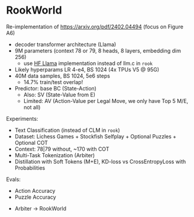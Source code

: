 # RookWorld

Re-implementation of https://arxiv.org/pdf/2402.04494 (focus on Figure A6)
- decoder transformer architecture (Llama)
- 9M parameters (context 78 or 79, 8 heads, 8 layers, embedding dim 256)
  - use [HF Llama](https://huggingface.co/docs/transformers/v4.44.2/en/model_doc/llama2#transformers.LlamaForSequenceClassification) implementation instead of llm.c in `rook`
- Likely hyperparams LR 4-e4, BS 1024 (4x TPUs V5 @ 95G)
- 40M data samples, BS 1024, 5e6 steps
  - 14.7% train/test overlap!
- Predictor: base BC (State-Action)
  - Also: SV (State-Value from E)
  - Limited: AV (Action-Value per Legal Move, we only have Top 5 M/E, not all)

Experiments:
- Text Classification (instead of CLM in `rook`)
- Dataset: Lichess Games + Stockfish Selfplay + Optional Puzzles + Optional COT
- Context: 78|79 without, ~170 with COT
- Multi-Task Tokenization (Arbiter)
- Distillation with Soft Tokens (M+E), KD-loss vs CrossEntropyLoss with Probabilities

Evals:
- Action Accuracy
- Puzzle Accuracy

+ Arbiter -> RookWorld